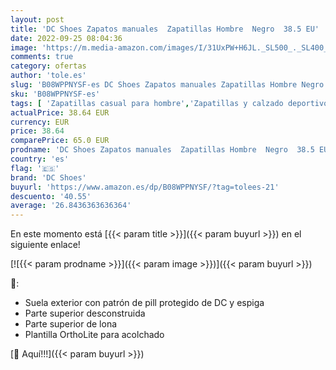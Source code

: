 ```yaml
---
layout: post
title: 'DC Shoes Zapatos manuales  Zapatillas Hombre  Negro  38.5 EU'
date: 2022-09-25 08:04:36
image: 'https://m.media-amazon.com/images/I/31UxPW+H6JL._SL500_._SL400_.jpg'
comments: true
category: ofertas
author: 'tole.es'
slug: 'B08WPPNYSF-es DC Shoes Zapatos manuales Zapatillas Hombre Negro 38.5 EU'
sku: 'B08WPPNYSF-es'
tags: [ 'Zapatillas casual para hombre','Zapatillas y calzado deportivo para hombre','Zapatos','Zapatos para hombre','Zapatos y complementos','dc shoes','zapatos','🇪🇸', ]
actualPrice: 38.64 EUR
currency: EUR
price: 38.64
comparePrice: 65.0 EUR
prodname: 'DC Shoes Zapatos manuales  Zapatillas Hombre  Negro  38.5 EU'
country: 'es'
flag: '🇪🇸'
brand: 'DC Shoes'
buyurl: 'https://www.amazon.es/dp/B08WPPNYSF/?tag=tolees-21'
descuento: '40.55'
average: '26.8436363636364'
---
```


En este momento está [{{< param title >}}]({{< param buyurl >}}) en el siguiente enlace!

[![{{< param prodname >}}]({{< param image >}})]({{< param buyurl >}})

🔎:

- Suela exterior con patrón de pill protegido de DC y espiga
- Parte superior desconstruida
- Parte superior de lona
- Plantilla OrthoLite para acolchado

[🛒 Aquí!!!]({{< param buyurl >}})
